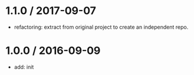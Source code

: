 1.1.0 / 2017-09-07
==================
 * refactoring: extract from original project to create an independent repo.


1.0.0 / 2016-09-09
==================
 * add: init
